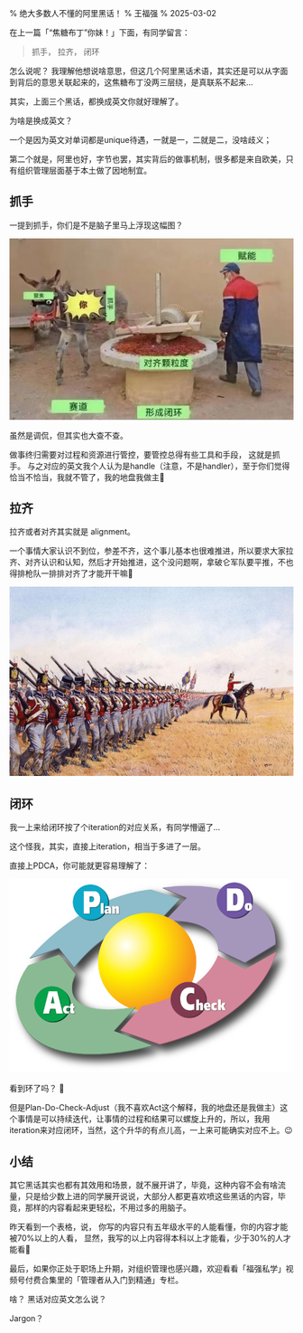 % 绝大多数人不懂的阿里黑话！
% 王福强
% 2025-03-02

在上一篇「“焦糖布丁”你妹！」下面，有同学留言：

> 抓手， 拉齐， 闭环

怎么说呢？ 我理解他想说啥意思，但这几个阿里黑话术语，其实还是可以从字面到背后的意思关联起来的，这焦糖布丁没两三层绕，是真联系不起来...

其实，上面三个黑话，都换成英文你就好理解了。

为啥是换成英文？ 

一个是因为英文对单词都是unique待遇，一就是一，二就是二，没啥歧义；

第二个就是，阿里也好，字节也罢，其实背后的做事机制，很多都是来自欧美，只有组织管理层面基于本土做了因地制宜。

## 抓手

一提到抓手，你们是不是脑子里马上浮现这幅图？

![](./images/donkey-cycle.jpg)

虽然是调侃，但其实也大查不查。

做事终归需要对过程和资源进行管控，要管控总得有些工具和手段， 这就是抓手。 与之对应的英文我个人认为是handle（注意，不是handler），至于你们觉得恰当不恰当，我就不管了，我的地盘我做主🤣

## 拉齐

拉齐或者对齐其实就是 alignment。

一个事情大家认识不到位，参差不齐，这个事儿基本也很难推进，所以要求大家拉齐、对齐认识和认知，然后才开始推进，这个没问题啊，拿破仑军队要平推，不也得排枪队一排排对齐了才能开干嘛🤣

![](./images/napoleon-army.jpg)

## 闭环

我一上来给闭环按了个iteration的对应关系，有同学懵逼了...

这个怪我，其实，直接上iteration，相当于多进了一层。

直接上PDCA，你可能就更容易理解了：

![](./images/PDCA.jpg)

看到环了吗？ 🤣

但是Plan-Do-Check-Adjust（我不喜欢Act这个解释，我的地盘还是我做主）这个事情是可以持续迭代，让事情的过程和结果可以螺旋上升的，所以，我用iteration来对应闭环，当然，这个升华的有点儿高，一上来可能确实对应不上。😉


## 小结

其它黑话其实也都有其效用和场景，就不展开讲了，毕竟，这种内容不会有啥流量，只是给少数上进的同学展开说说，大部分人都更喜欢喷这些黑话的内容，毕竟，那样的内容看起来更轻松，不用过多的用脑子。

昨天看到一个表格，说， 你写的内容只有五年级水平的人能看懂，你的内容才能被70%以上的人看， 显然，我写的以上内容得本科以上才能看，少于30%的人才能看🤣

最后，如果你正处于职场上升期，对组织管理也感兴趣，欢迎看看「福强私学」视频号付费合集里的「管理者从入门到精通」专栏。


啥？ 黑话对应英文怎么说？

Jargon？













